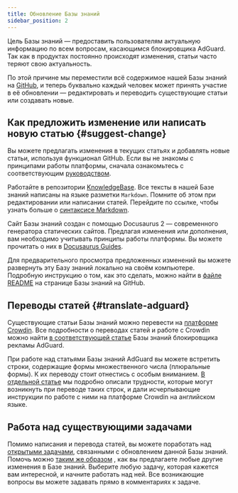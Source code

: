 ```yaml
---
title: Обновление Базы знаний
sidebar_position: 2
---
```


Цель Базы знаний — предоставить пользователям актуальную информацию по всем вопросам, касающимся блокировщика AdGuard. Так как в продуктах постоянно происходят изменения, статьи часто теряют свою актуальность.

По этой причине мы переместили всё содержимое нашей Базы знаний на [GitHub](https://github.com/AdguardTeam/KnowledgeBase), и теперь буквально каждый человек может принять участие в её обновлении — редактировать и переводить существующие статьи или создавать новые.

## Как предложить изменение или написать новую статью {#suggest-change}

Вы можете предлагать изменения в текущих статьях и добавлять новые статьи, используя функционал GitHub. Если вы не знакомы с принципами работы платформы, сначала ознакомьтесь с соответствующим [руководством](https://docs.github.com/en).

Работайте в репозитории [KnowledgeBase](https://github.com/AdguardTeam/KnowledgeBase). Все тексты в нашей Базе знаний написаны на языке разметки `Markdown`. Помните об этом при редактировании или написании статей. Перейдите по ссылке, чтобы узнать больше о [синтаксисе Markdown](https://docs.github.com/en/get-started/writing-on-github/getting-started-with-writing-and-formatting-on-github/basic-writing-and-formatting-syntax).

Сайт Базы знаний создан с помощью Docusaurus 2 — современного генератора статических сайтов. Предлагая изменения или дополнения, вам необходимо учитывать принципы работы платформы. Вы можете прочитать о них в [Docusaurus Guides](https://docusaurus.io/docs/category/guides).

Для предварительного просмотра предложенных изменений вы можете развернуть эту Базу знаний локально на своём компьютере. Подробную инструкцию о том, как это сделать, можно найти в [файле README](https://github.com/AdguardTeam/KnowledgeBase#readme) на странице Базы знаний на GitHub.

## Переводы статей {#translate-adguard}

Cуществующие статьи Базы знаний можно перевести на [платформе Crowdin](https://crowdin.com/profile/adguard). Все подробности о переводах статей и работе с Crowdin можно найти [в соответствующей статье](../translate/guidelines) Базы знаний блокировщика рекламы AdGuard.

При работе над статьями Базы знаний AdGuard вы можете встретить строки, содержащие формы множественного числа (плюральные формы). К их переводу стоит отнестись с особым вниманием. [В отдельной статье](../translate/plural-forms) мы подробно описали трудности, которые могут возникнуть при переводе таких строк, и дали исчерпывающие инструкции по работе с ними на платформе Crowdin на английском языке.

## Работа над существующими задачами

Помимо написания и перевода статей, вы можете поработать над [открытыми задачами](https://github.com/AdguardTeam/KnowledgeBase/issues), связанными с обновлением данной Базы знаний. Помочь можно [таким же образом](#suggest-change) , как вы предлагаете любые другие изменения в Базе знаний. Выберите любую задачу, которая кажется вам интересной, и начните работать над ней. Все возникающие вопросы вы можете задавать прямо в комментариях к задаче.
